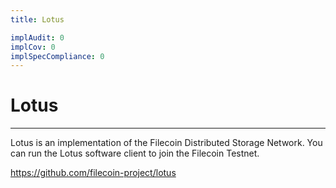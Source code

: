 ```yaml
---
title: Lotus

implAudit: 0
implCov: 0
implSpecCompliance: 0
---
```


# Lotus
---

Lotus is an implementation of the Filecoin Distributed Storage Network. You can run the Lotus software client to join the Filecoin Testnet.

https://github.com/filecoin-project/lotus


